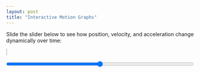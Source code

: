 ```yaml
---
layout: post
title: "Interactive Motion Graphs"
---
```


<p>Slide the slider below to see how position, velocity, and acceleration change dynamically over time:</p>

<div class="motion-graph-container">
  <canvas id="canvas" width="1000" height="600"></canvas>
  <input type="range" id="slider" min="0" max="100" value="50">
</div>

<style>
  .motion-graph-container {
    max-width: 1000px;
    margin: 0 auto;
  }

  canvas {
    width: 100%;
    height: auto;
    border: 1px solid #ccc;
  }

  #slider {
    width: 100%;
    margin: 1rem auto;
    display: block;
  }
</style>

<script>
  const slider = document.getElementById("slider");
  const canvas = document.getElementById("canvas");
  const ctx = canvas.getContext("2d");

  let data = [];
  let lastTime = performance.now();
  let lastPos = +slider.value;
  let lastVel = 0;
  const MAX_POINTS = 300;

  function updateData() {
    const now = performance.now();
    const dt = (now - lastTime) / 1000;
    const pos = +slider.value;
    const vel = (pos - lastPos) / dt;
    const acc = (vel - lastVel) / dt;
    data.push({ t: now / 1000, pos, vel, acc });
    if (data.length > MAX_POINTS) data.shift();
    lastTime = now;
    lastPos = pos;
    lastVel = vel;
  }

  function drawGraph(values, yOffset, label, color, graphHeight, width) {
    ctx.save();
    ctx.translate(0, yOffset);
    ctx.fillStyle = "#f9f9f9";
    ctx.fillRect(0, 0, width, graphHeight);
    ctx.strokeStyle = "#000";
    ctx.strokeRect(0, 0, width, graphHeight);
    ctx.fillStyle = "#000";
    ctx.fillText(label, 10, 15);
    ctx.beginPath();
    ctx.strokeStyle = color;

    const max = Math.max(...values.map(v => Math.abs(v))) || 1;

    for (let i = 0; i < values.length; i++) {
      const x = (i / MAX_POINTS) * width;
      const y = graphHeight / 2 - (values[i] / max) * (graphHeight / 2) * 0.9;
      if (i === 0) ctx.moveTo(x, y);
      else ctx.lineTo(x, y);
    }

    ctx.stroke();
    ctx.restore();
  }
  
  function smooth(array, windowSize = 5) {
    const result = [];
    for (let i = 0; i < array.length; i++) {
      const start = Math.max(0, i - windowSize + 1);
      const slice = array.slice(start, i + 1);
      const avg = slice.reduce((sum, val) => sum + val, 0) / slice.length;
     result.push(avg);
    }
    return result;
  } 

  function draw() {
    updateData();
    const width = canvas.clientWidth;
    const height = canvas.clientHeight;
    canvas.width = width;
    canvas.height = height;

    const graphHeight = height / 3;

    ctx.clearRect(0, 0, width, height);

    const positions = data.map(d => d.pos);
    const velocities = data.map(d => d.vel);
    const accelerations = data.map(d => d.acc);

    drawGraph(positions, 0, "Position", "blue", graphHeight, width);
    drawGraph(velocities, graphHeight, "Velocity", "green", graphHeight, width);
    drawGraph(accelerations, 2 * graphHeight, "Acceleration", "red", graphHeight, width);

    requestAnimationFrame(draw);
  }

  draw();
</script>

